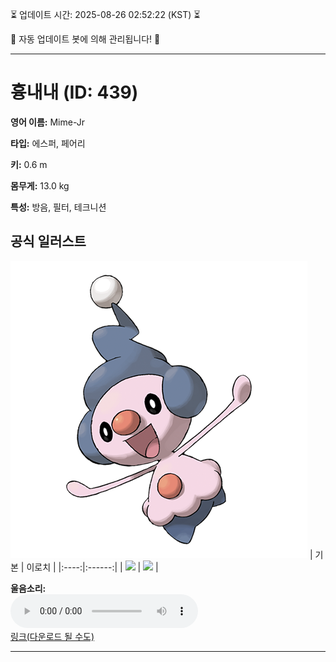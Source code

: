 
⏳ 업데이트 시간: 2025-08-26 02:52:22 (KST) ⏳

🤖 자동 업데이트 봇에 의해 관리됩니다! 🤖

---

# 흉내내 (ID: 439)
**영어 이름:** Mime-Jr

**타입:** 에스퍼, 페어리

**키:** 0.6 m

**몸무게:** 13.0 kg

**특성:** 방음, 필터, 테크니션

## 공식 일러스트
![](https://raw.githubusercontent.com/PokeAPI/sprites/master/sprites/pokemon/other/official-artwork/439.png)
| 기본 | 이로치 |
|:----:|:------:|
| <img src="https://raw.githubusercontent.com/PokeAPI/sprites/master/sprites/pokemon/439.png" width="200"> | <img src="https://raw.githubusercontent.com/PokeAPI/sprites/master/sprites/pokemon/shiny/439.png" width="200"> |

**울음소리:**<br><audio controls src="https://raw.githubusercontent.com/PokeAPI/cries/main/cries/pokemon/latest/439.ogg"></audio><br> [링크(다운로드 될 수도)](https://raw.githubusercontent.com/PokeAPI/cries/main/cries/pokemon/latest/439.ogg)


---

